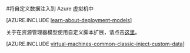<properties
	pageTitle="将自定义数据注入到虚拟机中 | Azure"
	description="本主题介绍如何在创建实例时将自定义数据注入到 Azure 虚拟机中，以及如何在 Windows 或 Linux 上找到自定义数据。"
	services="virtual-machines-windows"
	documentationCenter=""
	authors="squillace"
	manager="timlt"
	editor="tysonn"
	tags="azure-service-management" />

<tags
	ms.service="virtual-machines-windows"
	ms.workload="infrastructure-services"
	ms.tgt_pltfrm="vm-windows"
	ms.devlang="na"
	ms.topic="article"
	ms.date="08/23/2016"
	wacn.date="01/05/2017"
	ms.author="rasquill"/>


#将自定义数据注入到 Azure 虚拟机中

[AZURE.INCLUDE [learn-about-deployment-models](../../includes/learn-about-deployment-models-classic-include.md)]

关于在资源管理器模型使用自定义脚本扩展，请点击[这里](/documentation/articles/virtual-machines-windows-extensions-customscript/)。

[AZURE.INCLUDE [virtual-machines-common-classic-inject-custom-data](../../includes/virtual-machines-common-classic-inject-custom-data.md)]

<!---HONumber=Mooncake_0118_2016-->